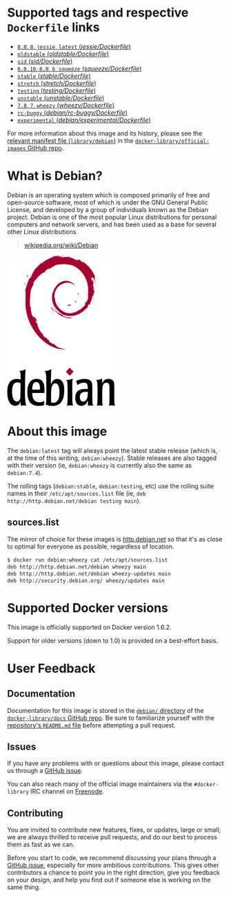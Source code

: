 # Supported tags and respective `Dockerfile` links

-	[`8.0`, `8`, `jessie`, `latest` (*jessie/Dockerfile*)](https://github.com/tianon/docker-brew-debian/blob/b637abe5e26f8b283a28d63cdc0413926ed54596/jessie/Dockerfile)
-	[`oldstable` (*oldstable/Dockerfile*)](https://github.com/tianon/docker-brew-debian/blob/b637abe5e26f8b283a28d63cdc0413926ed54596/oldstable/Dockerfile)
-	[`sid` (*sid/Dockerfile*)](https://github.com/tianon/docker-brew-debian/blob/b637abe5e26f8b283a28d63cdc0413926ed54596/sid/Dockerfile)
-	[`6.0.10`, `6.0`, `6`, `squeeze` (*squeeze/Dockerfile*)](https://github.com/tianon/docker-brew-debian/blob/b637abe5e26f8b283a28d63cdc0413926ed54596/squeeze/Dockerfile)
-	[`stable` (*stable/Dockerfile*)](https://github.com/tianon/docker-brew-debian/blob/b637abe5e26f8b283a28d63cdc0413926ed54596/stable/Dockerfile)
-	[`stretch` (*stretch/Dockerfile*)](https://github.com/tianon/docker-brew-debian/blob/b637abe5e26f8b283a28d63cdc0413926ed54596/stretch/Dockerfile)
-	[`testing` (*testing/Dockerfile*)](https://github.com/tianon/docker-brew-debian/blob/b637abe5e26f8b283a28d63cdc0413926ed54596/testing/Dockerfile)
-	[`unstable` (*unstable/Dockerfile*)](https://github.com/tianon/docker-brew-debian/blob/b637abe5e26f8b283a28d63cdc0413926ed54596/unstable/Dockerfile)
-	[`7.8`, `7`, `wheezy` (*wheezy/Dockerfile*)](https://github.com/tianon/docker-brew-debian/blob/b637abe5e26f8b283a28d63cdc0413926ed54596/wheezy/Dockerfile)
-	[`rc-buggy` (*debian/rc-buggy/Dockerfile*)](https://github.com/tianon/dockerfiles/blob/b957ce88af19e9b78f51750cfe54546e361fb9cc/debian/rc-buggy/Dockerfile)
-	[`experimental` (*debian/experimental/Dockerfile*)](https://github.com/tianon/dockerfiles/blob/b957ce88af19e9b78f51750cfe54546e361fb9cc/debian/experimental/Dockerfile)

For more information about this image and its history, please see the [relevant manifest file (`library/debian`)](https://github.com/docker-library/official-images/blob/master/library/debian) in the [`docker-library/official-images` GitHub repo](https://github.com/docker-library/official-images).

# What is Debian?

Debian is an operating system which is composed primarily of free and open-source software, most of which is under the GNU General Public License, and developed by a group of individuals known as the Debian project. Debian is one of the most popular Linux distributions for personal computers and network servers, and has been used as a base for several other Linux distributions.

> [wikipedia.org/wiki/Debian](https://en.wikipedia.org/wiki/Debian)

![logo](https://raw.githubusercontent.com/docker-library/docs/master/debian/logo.png)

# About this image

The `debian:latest` tag will always point the latest stable release (which is, at the time of this writing, `debian:wheezy`). Stable releases are also tagged with their version (ie, `debian:wheezy` is currently also the same as `debian:7.4`).

The rolling tags (`debian:stable`, `debian:testing`, etc) use the rolling suite names in their `/etc/apt/sources.list` file (ie, `deb
http://http.debian.net/debian testing main`).

## sources.list

The mirror of choice for these images is [http.debian.net](http://http.debian.net) so that it's as close to optimal for everyone as possible, regardless of location.

	$ docker run debian:wheezy cat /etc/apt/sources.list
	deb http://http.debian.net/debian wheezy main
	deb http://http.debian.net/debian wheezy-updates main
	deb http://security.debian.org/ wheezy/updates main

# Supported Docker versions

This image is officially supported on Docker version 1.6.2.

Support for older versions (down to 1.0) is provided on a best-effort basis.

# User Feedback

## Documentation

Documentation for this image is stored in the [`debian/` directory](https://github.com/docker-library/docs/tree/master/debian) of the [`docker-library/docs` GitHub repo](https://github.com/docker-library/docs). Be sure to familiarize yourself with the [repository's `README.md` file](https://github.com/docker-library/docs/blob/master/README.md) before attempting a pull request.

## Issues

If you have any problems with or questions about this image, please contact us through a [GitHub issue](https://github.com/tianon/docker-brew-debian/issues).

You can also reach many of the official image maintainers via the `#docker-library` IRC channel on [Freenode](https://freenode.net).

## Contributing

You are invited to contribute new features, fixes, or updates, large or small; we are always thrilled to receive pull requests, and do our best to process them as fast as we can.

Before you start to code, we recommend discussing your plans through a [GitHub issue](https://github.com/tianon/docker-brew-debian/issues), especially for more ambitious contributions. This gives other contributors a chance to point you in the right direction, give you feedback on your design, and help you find out if someone else is working on the same thing.
